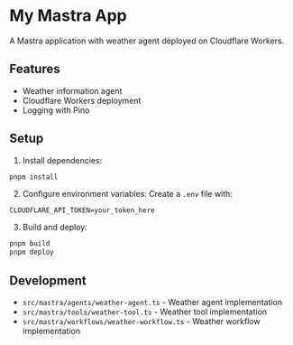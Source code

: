 # My Mastra App

A Mastra application with weather agent deployed on Cloudflare Workers.

## Features

- Weather information agent
- Cloudflare Workers deployment
- Logging with Pino

## Setup

1. Install dependencies:
```bash
pnpm install
```

2. Configure environment variables:
Create a `.env` file with:
```
CLOUDFLARE_API_TOKEN=your_token_here
```

3. Build and deploy:
```bash
pnpm build
pnpm deploy
```

## Development

- `src/mastra/agents/weather-agent.ts` - Weather agent implementation
- `src/mastra/tools/weather-tool.ts` - Weather tool implementation
- `src/mastra/workflows/weather-workflow.ts` - Weather workflow implementation
